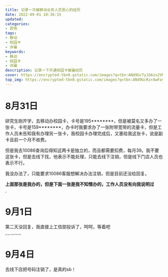 ```yaml
---
title: 记录一次被移动业务人员恶心的经历
date: 2022-09-01 10:36:15
updated: 
categories: 
- 其他
tags: 
- 移动
- 校园卡
- 诈骗
keywords:
- 移动
- 校园卡
- 诈骗
description: 记录一下开通校园卡被骗经历
cover: https://encrypted-tbn0.gstatic.com/images?q=tbn:ANd9GcTyJG6zx2VMDKzMLEhSjJ4XGVc6C6oMFItnws3tOIswrEaF6GeBwqxeHag4U5EU7xGamOU&usqp=CAU
top_img: https://encrypted-tbn0.gstatic.com/images?q=tbn:ANd9GcRzrAwFayy0CuGSmAaDXLeRkDNgJlgb-Fosvat-PcNMfn-MIBkxAFZ70aZq_4rE_bqvVWE&usqp=CAU
---
```




# 8月31日

研究生刚开学，去移动办校园卡，卡号是195\*\*\*\*\*\*\*\*，但是被莫名又多办了一张卡，卡号是159\*\*\*\*\*\*\*\*，办卡时我要求办了一张附带宽带的流量卡，但是工作人员未告知我有办理另一张卡，我校园卡办理完成后，又塞给我这张卡，说是副卡且前一个月不收费。

但是我去10086查询后得知这两卡是独立的，而且都需要扣费，每月39。我不要这张卡，但是去线下找，他表示不能处理，只能去线下注销，但是线下门店人员也表示不行。

我没办法了，只能要求10086客服想解决办法注销，但是目前还没给回复。

**上面那张是我办的，但是下面一张是我不知情办的，工作人员没有向我说明过**

<img src="https://cdn.jsdelivr.net/gh/01Petard/imageURL@main/img/asndjandoasdiojdioaj.png" style="zoom: 25%;" />

# 9月1日

第二天没回复，我直接上工信部投诉了，呵呵，等着吧

<img src="https://cdn.jsdelivr.net/gh/01Petard/imageURL@main/img/image-20220901103257950.png" alt="image-20220901103257950" style="zoom: 25%;" />


# 9月4日

去线下店把号码注销了，是真的sb！